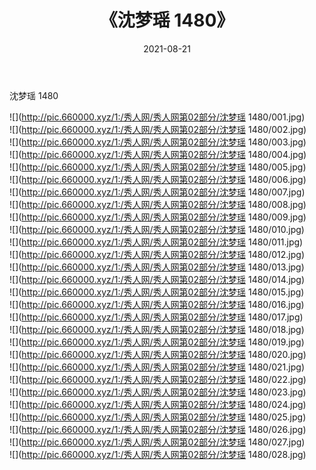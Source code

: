 ﻿---
layout: post
title:  《沈梦瑶 1480》
date:   2021-08-21
img: http://pic.660000.xyz/1:/秀人网/秀人网第02部分/沈梦瑶 1480/000.jpg
categories: [美女, 清纯, 唯美]
---

沈梦瑶 1480

  ![](http://pic.660000.xyz/1:/秀人网/秀人网第02部分/沈梦瑶 1480/001.jpg) <br> ![](http://pic.660000.xyz/1:/秀人网/秀人网第02部分/沈梦瑶 1480/002.jpg) <br> ![](http://pic.660000.xyz/1:/秀人网/秀人网第02部分/沈梦瑶 1480/003.jpg) <br> ![](http://pic.660000.xyz/1:/秀人网/秀人网第02部分/沈梦瑶 1480/004.jpg) <br> ![](http://pic.660000.xyz/1:/秀人网/秀人网第02部分/沈梦瑶 1480/005.jpg) <br> ![](http://pic.660000.xyz/1:/秀人网/秀人网第02部分/沈梦瑶 1480/006.jpg) <br> ![](http://pic.660000.xyz/1:/秀人网/秀人网第02部分/沈梦瑶 1480/007.jpg) <br> ![](http://pic.660000.xyz/1:/秀人网/秀人网第02部分/沈梦瑶 1480/008.jpg) <br> ![](http://pic.660000.xyz/1:/秀人网/秀人网第02部分/沈梦瑶 1480/009.jpg) <br> ![](http://pic.660000.xyz/1:/秀人网/秀人网第02部分/沈梦瑶 1480/010.jpg) <br> ![](http://pic.660000.xyz/1:/秀人网/秀人网第02部分/沈梦瑶 1480/011.jpg) <br> ![](http://pic.660000.xyz/1:/秀人网/秀人网第02部分/沈梦瑶 1480/012.jpg) <br> ![](http://pic.660000.xyz/1:/秀人网/秀人网第02部分/沈梦瑶 1480/013.jpg) <br> ![](http://pic.660000.xyz/1:/秀人网/秀人网第02部分/沈梦瑶 1480/014.jpg) <br> ![](http://pic.660000.xyz/1:/秀人网/秀人网第02部分/沈梦瑶 1480/015.jpg) <br> ![](http://pic.660000.xyz/1:/秀人网/秀人网第02部分/沈梦瑶 1480/016.jpg) <br> ![](http://pic.660000.xyz/1:/秀人网/秀人网第02部分/沈梦瑶 1480/017.jpg) <br> ![](http://pic.660000.xyz/1:/秀人网/秀人网第02部分/沈梦瑶 1480/018.jpg) <br> ![](http://pic.660000.xyz/1:/秀人网/秀人网第02部分/沈梦瑶 1480/019.jpg) <br> ![](http://pic.660000.xyz/1:/秀人网/秀人网第02部分/沈梦瑶 1480/020.jpg) <br> ![](http://pic.660000.xyz/1:/秀人网/秀人网第02部分/沈梦瑶 1480/021.jpg) <br> ![](http://pic.660000.xyz/1:/秀人网/秀人网第02部分/沈梦瑶 1480/022.jpg) <br> ![](http://pic.660000.xyz/1:/秀人网/秀人网第02部分/沈梦瑶 1480/023.jpg) <br> ![](http://pic.660000.xyz/1:/秀人网/秀人网第02部分/沈梦瑶 1480/024.jpg) <br> ![](http://pic.660000.xyz/1:/秀人网/秀人网第02部分/沈梦瑶 1480/025.jpg) <br> ![](http://pic.660000.xyz/1:/秀人网/秀人网第02部分/沈梦瑶 1480/026.jpg) <br> ![](http://pic.660000.xyz/1:/秀人网/秀人网第02部分/沈梦瑶 1480/027.jpg) <br> ![](http://pic.660000.xyz/1:/秀人网/秀人网第02部分/沈梦瑶 1480/028.jpg) <br>